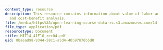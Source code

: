 ```yaml
---
content_type: resource
description: This resource contains information about value of labor and leisure hours,
  and cost-benefit analysis.
file: /media/https%3A/open-learning-course-data-rc.s3.amazonaws.com/14-41-public-finance-and-public-policy-fall-2010/0baead98934459c1a5d440b97876b6d8_MIT14_41F10_rec04.pdf
file_type: application/pdf
resourcetype: Document
title: MIT14_41F10_rec04.pdf
uid: 0baead98-9344-59c1-a5d4-40b97876b6d8
---
```


